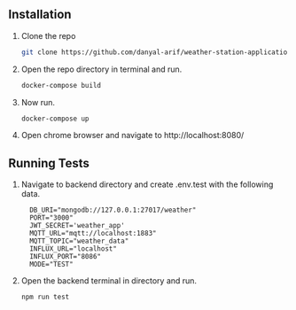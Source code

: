 ## Installation

1. Clone the repo
   ```sh
   git clone https://github.com/danyal-arif/weather-station-application.git
   ```
2. Open the repo directory in terminal and run. 
   ```sh
   docker-compose build
   ```
3. Now run. 
   ```sh
   docker-compose up
   ```
4. Open chrome browser and navigate to http://localhost:8080/<br>

## Running Tests

1. Navigate to backend directory and create .env.test with the following data.<br>

   ```shell
     DB_URI="mongodb://127.0.0.1:27017/weather"
     PORT="3000"
     JWT_SECRET='weather_app'
     MQTT_URL="mqtt://localhost:1883"
     MQTT_TOPIC="weather_data"
     INFLUX_URL="localhost"
     INFLUX_PORT="8086"
     MODE="TEST"
   ```

2. Open the backend terminal in directory and run.
   ```sh
   npm run test
   ```
